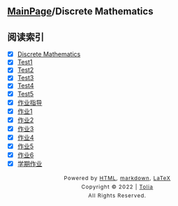 ## [MainPage](../index.md)/Discrete Mathematics

## 阅读索引

- [x] [Discrete Mathematics](DiscreteMathematics.md)
- [x] [Test1](Test1.md)
- [x] [Test2](Test2.md)
- [x] [Test3](../404.md)
- [x] [Test4](../404.md)
- [x] [Test5](../404.md)
- [x] [作业指导](Homeworks.md)
- [x] [作业1](../404.md)
- [x] [作业2](../404.md)
- [x] [作业3](../404.md)
- [x] [作业4](DZ/DZ4.md)
- [x] [作业5](DZ/DZ5.md)
- [x] [作业6](DZ/DZ6.md)
- [x] [学期作业](FinalWork.md)

<style type="text/css">
    #footer {
        position: relative;
        margin: 0 auto;
        line-height: 20px;
        text-align: center;
        font-size: 12px;
        letter-spacing: 1px;
    }
 
    .content {
        height: 1800px;
        width: 100%;
        text-align: center;
    }
</style>

<div id="footer">
    Powered by
    <a href="https://html5up.net">HTML</a>, 
    <a href="https://markdown.com.cn/">markdown</a>, 
    <a href="https://www.latex-project.org/">LaTeX</a>
    <br>
    Copyright © 2022 | 
    <a href="https://tolia-gh.github.io">Tolia</a>
    <br>
    All Rights Reserved.
    <br>
</div>
